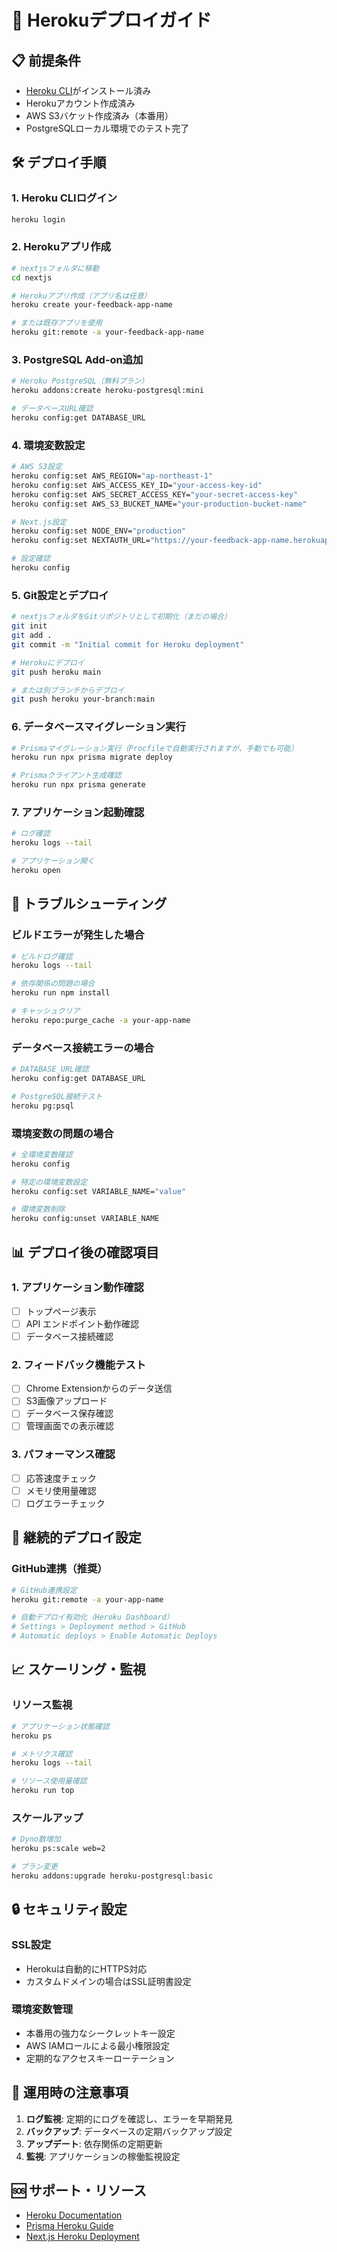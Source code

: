 # 🚀 Herokuデプロイガイド

## 📋 前提条件

- [Heroku CLI](https://devcenter.heroku.com/articles/heroku-cli)がインストール済み
- Herokuアカウント作成済み
- AWS S3バケット作成済み（本番用）
- PostgreSQLローカル環境でのテスト完了

## 🛠️ デプロイ手順

### 1. Heroku CLIログイン

```bash
heroku login
```

### 2. Herokuアプリ作成

```bash
# nextjsフォルダに移動
cd nextjs

# Herokuアプリ作成（アプリ名は任意）
heroku create your-feedback-app-name

# または既存アプリを使用
heroku git:remote -a your-feedback-app-name
```

### 3. PostgreSQL Add-on追加

```bash
# Heroku PostgreSQL（無料プラン）
heroku addons:create heroku-postgresql:mini

# データベースURL確認
heroku config:get DATABASE_URL
```

### 4. 環境変数設定

```bash
# AWS S3設定
heroku config:set AWS_REGION="ap-northeast-1"
heroku config:set AWS_ACCESS_KEY_ID="your-access-key-id"
heroku config:set AWS_SECRET_ACCESS_KEY="your-secret-access-key"
heroku config:set AWS_S3_BUCKET_NAME="your-production-bucket-name"

# Next.js設定
heroku config:set NODE_ENV="production"
heroku config:set NEXTAUTH_URL="https://your-feedback-app-name.herokuapp.com"

# 設定確認
heroku config
```

### 5. Git設定とデプロイ

```bash
# nextjsフォルダをGitリポジトリとして初期化（まだの場合）
git init
git add .
git commit -m "Initial commit for Heroku deployment"

# Herokuにデプロイ
git push heroku main

# または別ブランチからデプロイ
git push heroku your-branch:main
```

### 6. データベースマイグレーション実行

```bash
# Prismaマイグレーション実行（Procfileで自動実行されますが、手動でも可能）
heroku run npx prisma migrate deploy

# Prismaクライアント生成確認
heroku run npx prisma generate
```

### 7. アプリケーション起動確認

```bash
# ログ確認
heroku logs --tail

# アプリケーション開く
heroku open
```

## 🔧 トラブルシューティング

### ビルドエラーが発生した場合

```bash
# ビルドログ確認
heroku logs --tail

# 依存関係の問題の場合
heroku run npm install

# キャッシュクリア
heroku repo:purge_cache -a your-app-name
```

### データベース接続エラーの場合

```bash
# DATABASE_URL確認
heroku config:get DATABASE_URL

# PostgreSQL接続テスト
heroku pg:psql
```

### 環境変数の問題の場合

```bash
# 全環境変数確認
heroku config

# 特定の環境変数設定
heroku config:set VARIABLE_NAME="value"

# 環境変数削除
heroku config:unset VARIABLE_NAME
```

## 📊 デプロイ後の確認項目

### 1. アプリケーション動作確認
- [ ] トップページ表示
- [ ] API エンドポイント動作確認
- [ ] データベース接続確認

### 2. フィードバック機能テスト
- [ ] Chrome Extensionからのデータ送信
- [ ] S3画像アップロード
- [ ] データベース保存確認
- [ ] 管理画面での表示確認

### 3. パフォーマンス確認
- [ ] 応答速度チェック
- [ ] メモリ使用量確認
- [ ] ログエラーチェック

## 🚀 継続的デプロイ設定

### GitHub連携（推奨）

```bash
# GitHub連携設定
heroku git:remote -a your-app-name

# 自動デプロイ有効化（Heroku Dashboard）
# Settings > Deployment method > GitHub
# Automatic deploys > Enable Automatic Deploys
```

## 📈 スケーリング・監視

### リソース監視

```bash
# アプリケーション状態確認
heroku ps

# メトリクス確認
heroku logs --tail

# リソース使用量確認
heroku run top
```

### スケールアップ

```bash
# Dyno数増加
heroku ps:scale web=2

# プラン変更
heroku addons:upgrade heroku-postgresql:basic
```

## 🔒 セキュリティ設定

### SSL設定
- Herokuは自動的にHTTPS対応
- カスタムドメインの場合はSSL証明書設定

### 環境変数管理
- 本番用の強力なシークレットキー設定
- AWS IAMロールによる最小権限設定
- 定期的なアクセスキーローテーション

## 📝 運用時の注意事項

1. **ログ監視**: 定期的にログを確認し、エラーを早期発見
2. **バックアップ**: データベースの定期バックアップ設定
3. **アップデート**: 依存関係の定期更新
4. **監視**: アプリケーションの稼働監視設定

## 🆘 サポート・リソース

- [Heroku Documentation](https://devcenter.heroku.com/)
- [Prisma Heroku Guide](https://www.prisma.io/docs/guides/deployment/deploying-to-heroku)
- [Next.js Heroku Deployment](https://nextjs.org/docs/deployment) 